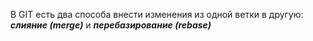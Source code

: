 В GIT есть два способа внести изменения из одной ветки в другую: ***слияние (merge)***  и ***перебазирование (rebase)***
